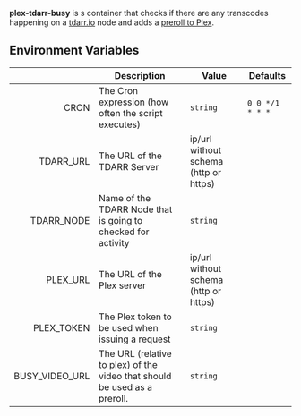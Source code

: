 **plex-tdarr-busy** is s container that checks if there are any transcodes happening on a [tdarr.io](https://tdarr.io) node and adds a [preroll to Plex](https://support.plex.tv/articles/202920803-extras/).

## Environment Variables
|                | Description                                                               | Value                                 | Defaults        |
|---------------:|---------------------------------------------------------------------------|---------------------------------------|-----------------|
|           CRON | The Cron expression (how often the script executes)                       | `string`                              | `0 0 */1 * * *` |
|      TDARR_URL | The URL of the TDARR Server                                               | ip/url without schema (http or https) |                 |
|     TDARR_NODE | Name of the TDARR Node that is going to checked for activity              | `string`                              |                 |
|       PLEX_URL | The URL of the Plex server                                                | ip/url without schema (http or https) |                 |
|     PLEX_TOKEN | The Plex token to be used when issuing a request                          | `string`                              |                 |
| BUSY_VIDEO_URL | The URL (relative to plex) of the video that should be used as a preroll. | `string`                              |                 |
